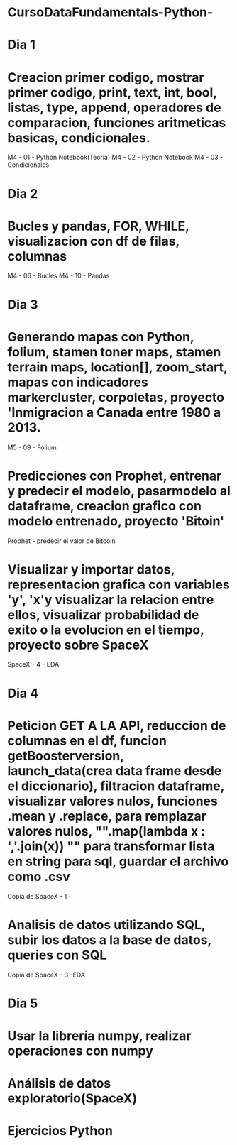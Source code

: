 # CursoDataFundamentals-Python-
# Dia 1
# Creacion primer codigo, mostrar primer codigo, print, text, int, bool, listas, type, append, operadores de comparacion, funciones aritmeticas basicas, condicionales.
M4 - 01 - Python Notebook(Teoria) 
M4 - 02 - Python Notebook
M4 - 03 - Condicionales

# Dia 2
# Bucles y pandas, FOR, WHILE, visualizacion con df de filas, columnas
M4 - 06 - Bucles
M4 - 10 - Pandas

# Dia 3
# Generando mapas con Python, folium, stamen toner maps, stamen terrain maps, location[], zoom_start, mapas con indicadores markercluster, corpoletas, proyecto 'Inmigracion a Canada entre 1980 a 2013.
M5 - 09 - Folium
# Predicciones con Prophet, entrenar y predecir el modelo, pasarmodelo al dataframe, creacion grafico con modelo entrenado, proyecto 'Bitoin'
Prophet - predecir el valor de Bitcoin
# Visualizar y importar datos, representacion grafica con variables 'y', 'x'y visualizar la relacion entre ellos, visualizar probabilidad de exito o la evolucion en el tiempo, proyecto sobre SpaceX
SpaceX - 4 - EDA

# Dia 4
# Peticion GET A LA API, reduccion de columnas en el df, funcion getBoosterversion, launch_data(crea data frame desde el diccionario), filtracion dataframe, visualizar valores nulos, funciones .mean y .replace, para remplazar valores nulos, "".map(lambda x : ','.join(x)) "" para transformar lista en string para sql, guardar el archivo como .csv
Copia de SpaceX - 1 -
# Analisis de datos utilizando SQL, subir los datos a la base de datos, queries con SQL
Copia de SpaceX - 3 -EDA

# Dia 5
# Usar la librería numpy, realizar operaciones con numpy
# Análisis de datos exploratorio(SpaceX)
# Ejercicios Python
